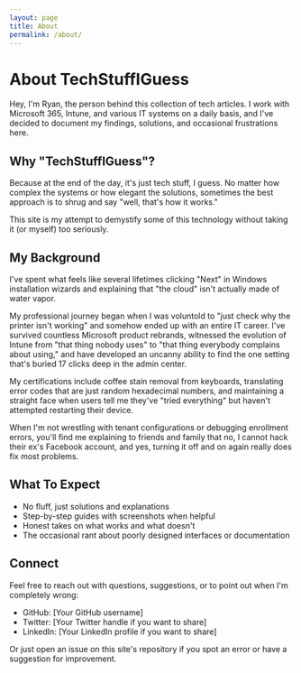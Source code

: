 ```yaml
---
layout: page
title: About
permalink: /about/
---
```


# About TechStuffIGuess

Hey, I'm Ryan, the person behind this collection of tech articles. I work with Microsoft 365, Intune, and various IT systems on a daily basis, and I've decided to document my findings, solutions, and occasional frustrations here.

## Why "TechStuffIGuess"?

Because at the end of the day, it's just tech stuff, I guess. No matter how complex the systems or how elegant the solutions, sometimes the best approach is to shrug and say "well, that's how it works." 

This site is my attempt to demystify some of this technology without taking it (or myself) too seriously.

## My Background

I've spent what feels like several lifetimes clicking "Next" in Windows installation wizards and explaining that "the cloud" isn't actually made of water vapor.

My professional journey began when I was voluntold to "just check why the printer isn't working" and somehow ended up with an entire IT career. I've survived countless Microsoft product rebrands, witnessed the evolution of Intune from "that thing nobody uses" to "that thing everybody complains about using," and have developed an uncanny ability to find the one setting that's buried 17 clicks deep in the admin center.

My certifications include coffee stain removal from keyboards, translating error codes that are just random hexadecimal numbers, and maintaining a straight face when users tell me they've "tried everything" but haven't attempted restarting their device.

When I'm not wrestling with tenant configurations or debugging enrollment errors, you'll find me explaining to friends and family that no, I cannot hack their ex's Facebook account, and yes, turning it off and on again really does fix most problems.



## What To Expect

- No fluff, just solutions and explanations
- Step-by-step guides with screenshots when helpful
- Honest takes on what works and what doesn't
- The occasional rant about poorly designed interfaces or documentation

## Connect

Feel free to reach out with questions, suggestions, or to point out when I'm completely wrong:

- GitHub: [Your GitHub username]
- Twitter: [Your Twitter handle if you want to share]
- LinkedIn: [Your LinkedIn profile if you want to share]

Or just open an issue on this site's repository if you spot an error or have a suggestion for improvement.